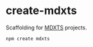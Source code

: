 # create-mdxts

Scaffolding for [MDXTS](https://mdxts.dev/) projects.

```bash
npm create mdxts
```
